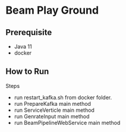 # Beam Play Ground

## Prerequisite

* Java 11
* docker

## How to Run

Steps

* run restart_kafka.sh from docker folder.
* run PrepareKafka main method
* run ServiceVerticle main method
* run GenrateInput main method
* run BeamPipelineWebService main method